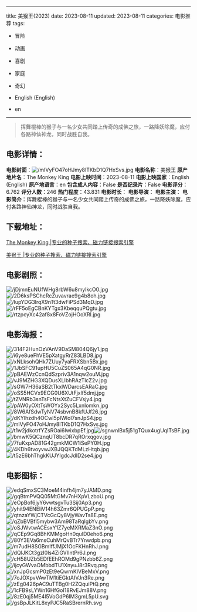 
---
title: 美猴王(2023)
date: 2023-08-11
updated: 2023-08-11
categories: 电影推荐
tags:
- 冒险
- 动画
- 喜剧
- 家庭
- 奇幻

- English (English)
- en
---


> 挥舞棍棒的猴子与一名少女共同踏上传奇的成佛之旅，一路降妖除魔，应付各路神仙神龙，同时战胜自我。

## **电影详情**：

**电影封面**：<img src="https://image.tmdb.org/t/p/w200/mIVyFO47oHJmy8lTKbD1Q7HxSvs.jpg" alt="/mIVyFO47oHJmy8lTKbD1Q7HxSvs.jpg" title="/mIVyFO47oHJmy8lTKbD1Q7HxSvs.jpg">
**电影名称**：美猴王
**原产地片名**：The Monkey King
**电影上映时间**：2023-08-11
**电影上映国家**：English (English)
**原产地语言**：en
**包含成人内容**：False
**是否纪录片**：False
**电影评分**：6.762
**评分人数**：246
**热门程度**：43.831
**电影时长**：
**电影导演**：
**电影主演**：
**电影简介**：挥舞棍棒的猴子与一名少女共同踏上传奇的成佛之旅，一路降妖除魔，应付各路神仙神龙，同时战胜自我。

## **下载地址**：
[The Monkey King |专业的种子搜索、磁力链接搜索引擎](https://movie.amd794.com:2083/?search=The%20Monkey%20King&ordering=&mode=match_phrase&page_size=10&page=1)

[美猴王 |专业的种子搜索、磁力链接搜索引擎](https://movie.amd794.com:2083/?search=%E7%BE%8E%E7%8C%B4%E7%8E%8B&ordering=&mode=match_phrase&page_size=10&page=1)
 

## **电影剧照**：
<img src="https://image.tmdb.org/t/p/original/jDjmnEuNUfWHg8rbW6u8mylkcO0.jpg" alt="/jDjmnEuNUfWHg8rbW6u8mylkcO0.jpg" title="/jDjmnEuNUfWHg8rbW6u8mylkcO0.jpg"><img src="https://image.tmdb.org/t/p/original/2D6ksPSChcRcZuvavrae9g4b8oh.jpg" alt="/2D6ksPSChcRcZuvavrae9g4b8oh.jpg" title="/2D6ksPSChcRcZuvavrae9g4b8oh.jpg"><img src="https://image.tmdb.org/t/p/original/lupYDG3lrqX9nTt3dwFiPSd3MqD.jpg" alt="/lupYDG3lrqX9nTt3dwFiPSd3MqD.jpg" title="/lupYDG3lrqX9nTt3dwFiPSd3MqD.jpg"><img src="https://image.tmdb.org/t/p/original/rFF5oEgCBnKYTgx3KbeqquPQgtu.jpg" alt="/rFF5oEgCBnKYTgx3KbeqquPQgtu.jpg" title="/rFF5oEgCBnKYTgx3KbeqquPQgtu.jpg"><img src="https://image.tmdb.org/t/p/original/rtzpcyXc42af8x8FoVZojHOoXRl.jpg" alt="/rtzpcyXc42af8x8FoVZojHOoXRl.jpg" title="/rtzpcyXc42af8x8FoVZojHOoXRl.jpg">

## **电影海报**：
<img src="https://image.tmdb.org/t/p/original/314F2HunOzVAnV9DaSM804Q6jy1.jpg" alt="/314F2HunOzVAnV9DaSM804Q6jy1.jpg" title="/314F2HunOzVAnV9DaSM804Q6jy1.jpg"><img src="https://image.tmdb.org/t/p/original/i6ye8ueFhVE5pXatgyRrZ83LBD8.jpg" alt="/i6ye8ueFhVE5pXatgyRrZ83LBD8.jpg" title="/i6ye8ueFhVE5pXatgyRrZ83LBD8.jpg"><img src="https://image.tmdb.org/t/p/original/xNLksohQHk7ZUuy7yaFRXSbn5Bx.jpg" alt="/xNLksohQHk7ZUuy7yaFRXSbn5Bx.jpg" title="/xNLksohQHk7ZUuy7yaFRXSbn5Bx.jpg"><img src="https://image.tmdb.org/t/p/original/1JbSFC91upHU5CuZS065A4qG0NR.jpg" alt="/1JbSFC91upHU5CuZS065A4qG0NR.jpg" title="/1JbSFC91upHU5CuZS065A4qG0NR.jpg"><img src="https://image.tmdb.org/t/p/original/pBAEWzCcnQdSzpriv3A1nqw2ouM.jpg" alt="/pBAEWzCcnQdSzpriv3A1nqw2ouM.jpg" title="/pBAEWzCcnQdSzpriv3A1nqw2ouM.jpg"><img src="https://image.tmdb.org/t/p/original/vJ9MZHG3XQDusXLIbhRAzTlcZ2v.jpg" alt="/vJ9MZHG3XQDusXLIbhRAzTlcZ2v.jpg" title="/vJ9MZHG3XQDusXLIbhRAzTlcZ2v.jpg"><img src="https://image.tmdb.org/t/p/original/sGW7H36aSB2tTkxlWDarcsEARaC.jpg" alt="/sGW7H36aSB2tTkxlWDarcsEARaC.jpg" title="/sGW7H36aSB2tTkxlWDarcsEARaC.jpg"><img src="https://image.tmdb.org/t/p/original/oSS5HCVx9ECG0U6XUtFjxlf5dmj.jpg" alt="/oSS5HCVx9ECG0U6XUtFjxlf5dmj.jpg" title="/oSS5HCVx9ECG0U6XUtFjxlf5dmj.jpg"><img src="https://image.tmdb.org/t/p/original/tZVNRb3snTsFcNtsXtZuCFVsjy4.jpg" alt="/tZVNRb3snTsFcNtsXtZuCFVsjy4.jpg" title="/tZVNRb3snTsFcNtsXtZuCFVsjy4.jpg"><img src="https://image.tmdb.org/t/p/original/pAW0yOXtTsWOYx2Syc5Lxnlomkn.jpg" alt="/pAW0yOXtTsWOYx2Syc5Lxnlomkn.jpg" title="/pAW0yOXtTsWOYx2Syc5Lxnlomkn.jpg"><img src="https://image.tmdb.org/t/p/original/8W6AfSdwTyNV74sbvnB8kfUJf26.jpg" alt="/8W6AfSdwTyNV74sbvnB8kfUJf26.jpg" title="/8W6AfSdwTyNV74sbvnB8kfUJf26.jpg"><img src="https://image.tmdb.org/t/p/original/dKYlhzdh4OCwl5pIWloI7snJpS4.jpg" alt="/dKYlhzdh4OCwl5pIWloI7snJpS4.jpg" title="/dKYlhzdh4OCwl5pIWloI7snJpS4.jpg"><img src="https://image.tmdb.org/t/p/original/mIVyFO47oHJmy8lTKbD1Q7HxSvs.jpg" alt="/mIVyFO47oHJmy8lTKbD1Q7HxSvs.jpg" title="/mIVyFO47oHJmy8lTKbD1Q7HxSvs.jpg"><img src="https://image.tmdb.org/t/p/original/t1w2jdkotrfYZsROai6lwixbpEf.jpg" alt="/t1w2jdkotrfYZsROai6lwixbpEf.jpg" title="/t1w2jdkotrfYZsROai6lwixbpEf.jpg"><img src="https://image.tmdb.org/t/p/original/sgnwnlBx5j51gTQux4ugUqITsBF.jpg" alt="/sgnwnlBx5j51gTQux4ugUqITsBF.jpg" title="/sgnwnlBx5j51gTQux4ugUqITsBF.jpg"><img src="https://image.tmdb.org/t/p/original/bmwK5QCznqUT8bcDR7qROrxqgov.jpg" alt="/bmwK5QCznqUT8bcDR7qROrxqgov.jpg" title="/bmwK5QCznqUT8bcDR7qROrxqgov.jpg"><img src="https://image.tmdb.org/t/p/original/7fuKxpAD81G42gmkMCW1iSePY0H.jpg" alt="/7fuKxpAD81G42gmkMCW1iSePY0H.jpg" title="/7fuKxpAD81G42gmkMCW1iSePY0H.jpg"><img src="https://image.tmdb.org/t/p/original/4KDh6tvoyvwJXBJQQKTdMLzHtqb.jpg" alt="/4KDh6tvoyvwJXBJQQKTdMLzHtqb.jpg" title="/4KDh6tvoyvwJXBJQQKTdMLzHtqb.jpg"><img src="https://image.tmdb.org/t/p/original/t5zE6bhThgkKUJYlgdcJdID2se4.jpg" alt="/t5zE6bhThgkKUJYlgdcJdID2se4.jpg" title="/t5zE6bhThgkKUJYlgdcJdID2se4.jpg">

## **电影图标**：
<img src="https://image.tmdb.org/t/p/original/edqSmxSC3MoeM4infh4jm7yJAMD.png" alt="/edqSmxSC3MoeM4infh4jm7yJAMD.png" title="/edqSmxSC3MoeM4infh4jm7yJAMD.png"><img src="https://image.tmdb.org/t/p/original/gqBtmPVQQ05MtGMv7nHXpVLzboU.png" alt="/gqBtmPVQQ05MtGMv7nHXpVLzboU.png" title="/gqBtmPVQQ05MtGMv7nHXpVLzboU.png"><img src="https://image.tmdb.org/t/p/original/eOpBof6jyY6vwtsgvTu3Sij0Ap3.png" alt="/eOpBof6jyY6vwtsgvTu3Sij0Ap3.png" title="/eOpBof6jyY6vwtsgvTu3Sij0Ap3.png"><img src="https://image.tmdb.org/t/p/original/yhit94ENEliV14h63Zmr6QPUGpP.png" alt="/yhit94ENEliV14h63Zmr6QPUGpP.png" title="/yhit94ENEliV14h63Zmr6QPUGpP.png"><img src="https://image.tmdb.org/t/p/original/qtnzaYWjCTVcGcQy8VjyWavTs8E.png" alt="/qtnzaYWjCTVcGcQy8VjyWavTs8E.png" title="/qtnzaYWjCTVcGcQy8VjyWavTs8E.png"><img src="https://image.tmdb.org/t/p/original/qZbBVBfl5mybw3Am98TaRqIgbYv.png" alt="/qZbBVBfl5mybw3Am98TaRqIgbYv.png" title="/qZbBVBfl5mybw3Am98TaRqIgbYv.png"><img src="https://image.tmdb.org/t/p/original/oSJWvtwACEsxY1Z7yeMXRMaZ3nO.png" alt="/oSJWvtwACEsxY1Z7yeMXRMaZ3nO.png" title="/oSJWvtwACEsxY1Z7yeMXRMaZ3nO.png"><img src="https://image.tmdb.org/t/p/original/qCEp9Gq8BhKMMgoHn0quID0eho6.png" alt="/qCEp9Gq8BhKMMgoHn0quID0eho6.png" title="/qCEp9Gq8BhKMMgoHn0quID0eho6.png"><img src="https://image.tmdb.org/t/p/original/80Y3EVa6msCuhMrQvBTr7Ynwdpb.png" alt="/80Y3EVa6msCuhMrQvBTr7Ynwdpb.png" title="/80Y3EVa6msCuhMrQvBTr7Ynwdpb.png"><img src="https://image.tmdb.org/t/p/original/m7udH8SGBmIffJMjX1OcFKHnRhJ.png" alt="/m7udH8SGBmIffJMjX1OcFKHnRhJ.png" title="/m7udH8SGBmIffJMjX1OcFKHnRhJ.png"><img src="https://image.tmdb.org/t/p/original/dQlJKCt3gzI0Is4ZiGVIIntPr6J.png" alt="/dQlJKCt3gzI0Is4ZiGVIIntPr6J.png" title="/dQlJKCt3gzI0Is4ZiGVIIntPr6J.png"><img src="https://image.tmdb.org/t/p/original/cH58UZb5EDfEEhROMd9gPNzbb6Z.png" alt="/cH58UZb5EDfEEhROMd9gPNzbb6Z.png" title="/cH58UZb5EDfEEhROMd9gPNzbb6Z.png"><img src="https://image.tmdb.org/t/p/original/ijcyGWvaOMbbdTU1XnyuJ8r3Rvq.png" alt="/ijcyGWvaOMbbdTU1XnyuJ8r3Rvq.png" title="/ijcyGWvaOMbbdTU1XnyuJ8r3Rvq.png"><img src="https://image.tmdb.org/t/p/original/xnJpGcsmP0zEt9eQwrnKIVBeMxV.png" alt="/xnJpGcsmP0zEt9eQwrnKIVBeMxV.png" title="/xnJpGcsmP0zEt9eQwrnKIVBeMxV.png"><img src="https://image.tmdb.org/t/p/original/7cJOXpvVAwTM1tiEGktAIVJn3Re.png" alt="/7cJOXpvVAwTM1tiEGktAIVJn3Re.png" title="/7cJOXpvVAwTM1tiEGktAIVJn3Re.png"><img src="https://image.tmdb.org/t/p/original/zEg0426pAC9uTTBg0H2ZQquiPtQ.png" alt="/zEg0426pAC9uTTBg0H2ZQquiPtQ.png" title="/zEg0426pAC9uTTBg0H2ZQquiPtQ.png"><img src="https://image.tmdb.org/t/p/original/1cFB9sLYWn16HfGoI18RvEJm88V.png" alt="/1cFB9sLYWn16HfGoI18RvEJm88V.png" title="/1cFB9sLYWn16HfGoI18RvEJm88V.png"><img src="https://image.tmdb.org/t/p/original/8zE0qj5ME4I5VoGdP6lM3gmL5pU.svg" alt="/8zE0qj5ME4I5VoGdP6lM3gmL5pU.svg" title="/8zE0qj5ME4I5VoGdP6lM3gmL5pU.svg"><img src="https://image.tmdb.org/t/p/original/gsBpJLKitL8xyPJC5RaSBrernRh.svg" alt="/gsBpJLKitL8xyPJC5RaSBrernRh.svg" title="/gsBpJLKitL8xyPJC5RaSBrernRh.svg">
